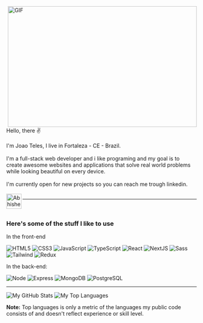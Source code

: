 
<img align="right" alt="GIF" src="https://media1.tenor.com/images/b16637740b334b5561ea4b9e3427197c/tenor.gif?itemid=27169489" width="500" height="320" />
 Hello, there ✌
 <br/>
 <br/>
I'm Joao Teles, I live in Fortaleza - CE - Brazil.
<br/>
<br/>
I'm a full-stack web developer and i like programing and my goal is to create awesome websites and applications that solve real world problems while looking beautiful on every device.


<br/>
<br/>
I'm currently open for new projects so you can reach me trough linkedin.
<br/>
<br/>
<a href="https://www.linkedin.com/in/joaotelesk/">
  <img align="left" alt="Abhishek's LinkedIN" width="40px" src="https://raw.githubusercontent.com/peterthehan/peterthehan/master/assets/linkedin.svg" />
</a>
<hr/>
<br/>

### Here's some of the stuff I like to use

In the front-end

![HTML5](https://img.shields.io/badge/HTML-239120?style=for-the-badge&logo=html5&logoColor=white)
![CSS3](https://img.shields.io/badge/-CSS3-1572B6?style=for-the-badge&logo=css3&logoColor=ffffff)
![JavaScript](https://img.shields.io/badge/JavaScript-323330?style=for-the-badge&logo=javascript&logoColor=F7DF1E)
![TypeScript](https://img.shields.io/badge/TypeScript-007ACC?style=for-the-badge&logo=typescript&logoColor=white)
![React](https://img.shields.io/badge/React-20232A?style=for-the-badge&logo=react&logoColor=61DAFB)
![NextJS](https://img.shields.io/badge/-NextJS-000000?style=for-the-badge&logo=r=nextdotjs&logoColor=ffffff)
![Sass](https://img.shields.io/badge/Sass-CC6699?style=for-the-badge&logo=sass&logoColor=white)
![Tailwind](https://img.shields.io/badge/Tailwind_CSS-38B2AC?style=for-the-badge&logo=tailwind-css&logoColor=white)
![Redux](https://img.shields.io/badge/Redux-593D88?style=for-the-badge&logo=redux&logoColor=white)

In the back-end:

![Node](https://img.shields.io/badge/Node.js-43853D?style=for-the-badge&logo=node.js&logoColor=white)
![Express](https://img.shields.io/badge/Express.js-404D59?style=for-the-badge)
![MongoDB](https://img.shields.io/badge/MongoDB-4EA94B?style=for-the-badge&logo=mongodb&logoColor=white)
![PostgreSQL](https://img.shields.io/badge/PostgreSQL-316192?style=for-the-badge&logo=postgresql&logoColor=white)

<hr>

![My GitHub Stats](https://github-readme-stats.vercel.app/api?username=joaotelesk&show_icons=true&count_private=true&theme=react&hide_border=true&bg_color=0D1117&card_width=400)
![My Top Languages](https://github-readme-stats.vercel.app/api/top-langs/?username=joaotelesk&langs_count=8&count_private=true&layout=compact&theme=react&hide_border=true&bg_color=0D1117)

<b>Note:</b> Top languages is only a metric of the languages my public code consists of and doesn't reflect experience or skill level.
